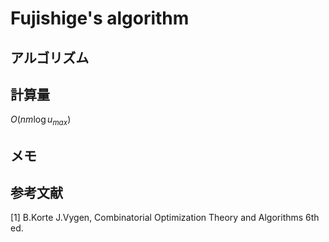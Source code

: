 # Fujishige's algorithm

## アルゴリズム

## 計算量

$O(nm\log u_{max})$

## メモ

## 参考文献

[1] B.Korte J.Vygen, Combinatorial Optimization Theory and Algorithms 6th ed.
